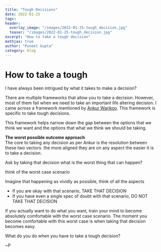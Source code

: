 ```yaml
---
title: "Tough Decisions"
date: 2022-01-25
tags:
header:
  overlay_image: "/images/2022-01-25-tough_decision.jpg"
  teaser: "/images/2022-01-25-tough_decision.jpg"
excerpt: "How to take a tough decision"
mathjax: true
author: "Puneet Gupta"
category: blog
---
```


# How to take a tough

I have always been intrigued by what it takes to make a decision?

There are multiple frameworks that allow you to take a decision. However, most of them fail when we need to take an important life altering decision.
I came across a framework mentioned by [Ankur Warikoo](https://ankurwarikoo.com/ "Ankur warikoo"). This framework is specific to take tough decisions.

This framework helps narrow down the gap between the options that we think we want and the options that what we think we should be taking.

**The worst possible outcome approach** <br />
The core to taking any decision as per Ankur is the resolution between these two vectors. the more aligned they are on any aspect the easier it is to take a decision.


Ask by taking that decision what is the worst thing that can happen?

think of the worst case scenario

Imagine that happening as vividly as possible, think of all the aspects

* If you are okay with that scenario, TAKE THAT DECISION <br />
* If you have even a single spec of doubt with that scenario, DO NOT TAKE THAT DECISION

If you actually want to do what you want, train your mind to become absolutely comfortable with the worst case scenario. The moment you become comfortable with this worst case is when taking that decision becomes easy.

What do you do when you have to take a tough decision?

~P

